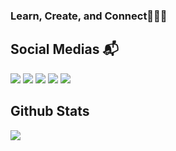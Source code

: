### Learn, Create, and Connect🚀🚀🚀

## Social Medias 📬

[<img src="https://img.shields.io/badge/Instagram-E4405F?style=for-the-badge&logo=instagram&logoColor=white">](https://instagram.com/fakhrirasyid1)
[<img src="https://img.shields.io/badge/Facebook-1877F2?style=for-the-badge&logo=facebook&logoColor=white">](https://www.facebook.com/Cynkm21)
[<img src="https://img.shields.io/badge/LinkedIn-0077B5?style=for-the-badge&logo=linkedin&logoColor=white">](https://www.linkedin.com/in/fakhrirasyids)
[<img src="https://img.shields.io/badge/Twitter-1DA1F2?style=for-the-badge&logo=twitter&logoColor=white">](https://twitter.com/fuccduup)
[<img src="https://img.shields.io/badge/Gmail-D14836?style=for-the-badge&logo=gmail&logoColor=white">](mailto:fakhrirasyids@gmail.com)


## Github Stats

<p>  
  <img src="https://github-readme-stats.vercel.app/api/top-langs/?username=fakhrirasyids&langs_count=10&theme=tokyonight&card_height=150px&layout=compact&card_width=250px">
</p>
